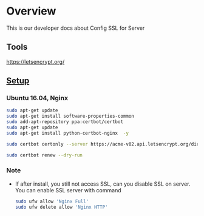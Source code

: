 # Overview
This is our developer docs about Config SSL for Server

## Tools
https://letsencrypt.org/

## [Setup](https://certbot.eff.org/lets-encrypt/ubuntuxenial-nginx)
### Ubuntu 16.04, Nginx
```bash
sudo apt-get update
sudo apt-get install software-properties-common
sudo add-apt-repository ppa:certbot/certbot
sudo apt-get update
sudo apt-get install python-certbot-nginx  -y
```
```bash
sudo certbot certonly --server https://acme-v02.api.letsencrypt.org/directory --agree-tos --manual --preferred-challenges dns -d 'finbert-test.ml,*.finbert-test.ml'
```
```bash
sudo certbot renew --dry-run
```
### Note
- If after install, you still not access SSL, can you disable SSL on server. You can enable SSL server with command
    ```bash
    sudo ufw allow 'Nginx Full'
    sudo ufw delete allow 'Nginx HTTP'
    ```
